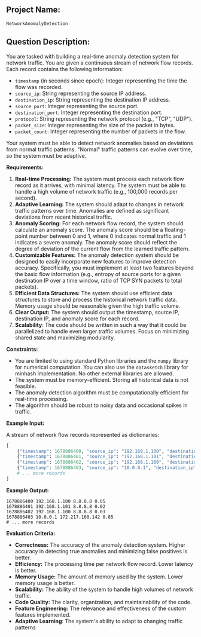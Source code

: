 ## Project Name:

```
NetworkAnomalyDetection
```

## Question Description:

You are tasked with building a real-time anomaly detection system for network traffic. You are given a continuous stream of network flow records. Each record contains the following information:

*   `timestamp` (in seconds since epoch): Integer representing the time the flow was recorded.
*   `source_ip`: String representing the source IP address.
*   `destination_ip`: String representing the destination IP address.
*   `source_port`: Integer representing the source port.
*   `destination_port`: Integer representing the destination port.
*   `protocol`: String representing the network protocol (e.g., "TCP", "UDP").
*   `packet_size`: Integer representing the size of the packet in bytes.
*   `packet_count`: Integer representing the number of packets in the flow.

Your system must be able to detect network anomalies based on deviations from normal traffic patterns. "Normal" traffic patterns can evolve over time, so the system must be adaptive.

**Requirements:**

1.  **Real-time Processing:** The system must process each network flow record as it arrives, with minimal latency.  The system must be able to handle a high volume of network traffic (e.g., 100,000 records per second).
2.  **Adaptive Learning:**  The system should adapt to changes in network traffic patterns over time.  Anomalies are defined as significant deviations from recent historical traffic.
3.  **Anomaly Scoring:**  For each network flow record, the system should calculate an anomaly score. The anomaly score should be a floating-point number between 0 and 1, where 0 indicates normal traffic and 1 indicates a severe anomaly. The anomaly score should reflect the degree of deviation of the current flow from the learned traffic pattern.
4.  **Customizable Features:** The anomaly detection system should be designed to easily incorporate new features to improve detection accuracy.  Specifically, you must implement at least two features beyond the basic flow information (e.g., entropy of source ports for a given destination IP over a time window, ratio of TCP SYN packets to total packets).
5.  **Efficient Data Structures:** The system should use efficient data structures to store and process the historical network traffic data. Memory usage should be reasonable given the high traffic volume.
6.  **Clear Output:** The system should output the timestamp, source IP, destination IP, and anomaly score for each record.
7.  **Scalability**: The code should be written in such a way that it could be parallelized to handle even larger traffic volumes. Focus on minimizing shared state and maximizing modularity.

**Constraints:**

*   You are limited to using standard Python libraries and the `numpy` library for numerical computation. You can also use the `datasketch` library for minhash implementation. No other external libraries are allowed.
*   The system must be memory-efficient.  Storing all historical data is not feasible.
*   The anomaly detection algorithm must be computationally efficient for real-time processing.
*   The algorithm should be robust to noisy data and occasional spikes in traffic.

**Example Input:**

A stream of network flow records represented as dictionaries:

```python
[
    {"timestamp": 1678886400, "source_ip": "192.168.1.100", "destination_ip": "8.8.8.8", "source_port": 50000, "destination_port": 53, "protocol": "UDP", "packet_size": 512, "packet_count": 1},
    {"timestamp": 1678886401, "source_ip": "192.168.1.101", "destination_ip": "8.8.8.8", "source_port": 50001, "destination_port": 53, "protocol": "UDP", "packet_size": 512, "packet_count": 1},
    {"timestamp": 1678886402, "source_ip": "192.168.1.100", "destination_ip": "8.8.8.8", "source_port": 50000, "destination_port": 53, "protocol": "UDP", "packet_size": 512, "packet_count": 1},
    {"timestamp": 1678886403, "source_ip": "10.0.0.1", "destination_ip": "172.217.160.142", "source_port": 44444, "destination_port": 80, "protocol": "TCP", "packet_size": 1500, "packet_count": 10}, #Possible anomaly
    # ... more records
]
```

**Example Output:**

```
1678886400 192.168.1.100 8.8.8.8 0.05
1678886401 192.168.1.101 8.8.8.8 0.02
1678886402 192.168.1.100 8.8.8.8 0.03
1678886403 10.0.0.1 172.217.160.142 0.85
# ... more records
```

**Evaluation Criteria:**

*   **Correctness:** The accuracy of the anomaly detection system. Higher accuracy in detecting true anomalies and minimizing false positives is better.
*   **Efficiency:** The processing time per network flow record. Lower latency is better.
*   **Memory Usage:** The amount of memory used by the system. Lower memory usage is better.
*   **Scalability:** The ability of the system to handle high volumes of network traffic.
*   **Code Quality:** The clarity, organization, and maintainability of the code.
*   **Feature Engineering:** The relevance and effectiveness of the custom features implemented.
*   **Adaptive Learning**: The system's ability to adapt to changing traffic patterns
